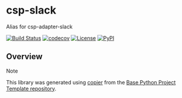 # csp-slack

Alias for csp-adapter-slack

[![Build Status](https://github.com/1kbgz/csp-slack/actions/workflows/build.yaml/badge.svg?branch=main&event=push)](https://github.com/1kbgz/csp-slack/actions/workflows/build.yaml)
[![codecov](https://codecov.io/gh/1kbgz/csp-slack/branch/main/graph/badge.svg)](https://codecov.io/gh/1kbgz/csp-slack)
[![License](https://img.shields.io/github/license/1kbgz/csp-slack)](https://github.com/1kbgz/csp-slack)
[![PyPI](https://img.shields.io/pypi/v/csp-slack.svg)](https://pypi.python.org/pypi/csp-slack)

## Overview


> [!NOTE]
> This library was generated using [copier](https://copier.readthedocs.io/en/stable/) from the [Base Python Project Template repository](https://github.com/python-project-templates/base).
